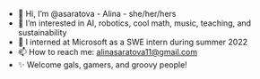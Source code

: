 - 👋 Hi, I’m @asaratova - Alina - she/her/hers
- 👀 I’m interested in AI, robotics, cool math, music, teaching, and sustainability
- 🌱 I interned at Microsoft as a SWE intern during summer 2022
- 📫 How to reach me: alinasaratova11@gmail.com
- ✨ Welcome gals, gamers, and groovy people!

<!---
asaratova/asaratova is a ✨ special ✨ repository because its `README.md` (this file) appears on your GitHub profile.
You can click the Preview link to take a look at your changes.
--->
